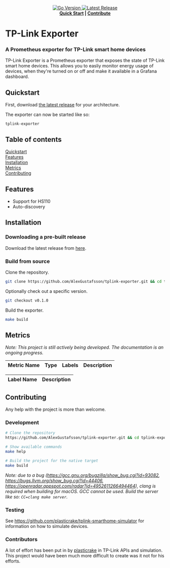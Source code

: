 <p align="center">
  <a href="https://github.com/AlexGustafsson/tplink-exporter/blob/master/go.mod">
    <img src="https://shields.io/github/go-mod/go-version/AlexGustafsson/tplink-exporter" alt="Go Version" />
  </a>
  <a href="https://github.com/AlexGustafsson/tplink-exporter/releases">
    <img src="https://flat.badgen.net/github/release/AlexGustafsson/tplink-exporter" alt="Latest Release" />
  </a>
  <br>
  <strong><a href="#quickstart">Quick Start</a> | <a href="#contribute">Contribute</a> </strong>
</p>

# TP-Link Exporter
### A Prometheus exporter for TP-Link smart home devices

TP-Link Exporter is a Prometheus exporter that exposes the state of TP-Link smart home devices. This allows you to easliy monitor energy usage of devices, when they're turned on or off and make it available in a Grafana dashboard.

## Quickstart
<a name="quickstart"></a>

First, download [the latest release](https://github.com/AlexGustafsson/tplink-exporter/releases) for your architecture.

The exporter can now be started like so:

```shell
tplink-exporter
```

## Table of contents

[Quickstart](#quickstart)<br/>
[Features](#features)<br />
[Installation](#installation)<br />
[Metrics](#metrics)<br />
[Contributing](#contributing)

<a id="features"></a>
## Features

* Support for HS110
* Auto-discovery

<a id="installation"></a>
## Installation


### Downloading a pre-built release

Download the latest release from [here](https://github.com/AlexGustafsson/tplink-exporter/releases).

### Build from source

Clone the repository.

```sh
git clone https://github.com/AlexGustafsson/tplink-exporter.git && cd tplink-exporter
```

Optionally check out a specific version.

```sh
git checkout v0.1.0
```

Build the exporter.

```sh
make build
```

## Metrics
<a name="metrics"></a>

_Note: This project is still actively being developed. The documentation is an ongoing progress._

| Metric Name | Type | Labels | Description |
| ---- | ---- | ------ | ----------- |

| Label Name | Description |
| ---- | ----------- |


## Contributing
<a name="contributing"></a>

Any help with the project is more than welcome.

### Development

```sh
# Clone the repository
https://github.com/AlexGustafsson/tplink-exporter.git && cd tplink-exporter

# Show available commands
make help

# Build the project for the native target
make build
```

_Note: due to a bug (https://gcc.gnu.org/bugzilla/show_bug.cgi?id=93082, https://bugs.llvm.org/show_bug.cgi?id=44406, https://openradar.appspot.com/radar?id=4952611266494464), clang is required when building for macOS. GCC cannot be used. Build the server like so: `CC=clang make server`._

### Testing

See https://github.com/plasticrake/tplink-smarthome-simulator for information on how to simulate devices.

### Contributors

A lot of effort has been put in by [plasticrake](https://github.com/plasticrake) in TP-Link APIs and simulation. This project would have been much more difficult to create was it not for his efforts.
